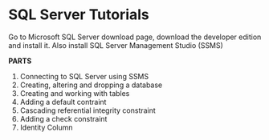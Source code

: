 # SQL Server Tutorials
Go to Microsoft SQL Server download page, download the developer edition and install it.
Also install SQL Server Management Studio (SSMS)

__PARTS__    
1) Connecting to SQL Server using SSMS    
2) Creating, altering and dropping a database  
3) Creating and working with tables    
4) Adding a default contraint   
5) Cascading referential integrity constraint  
6) Adding a check constraint  
7) Identity Column
